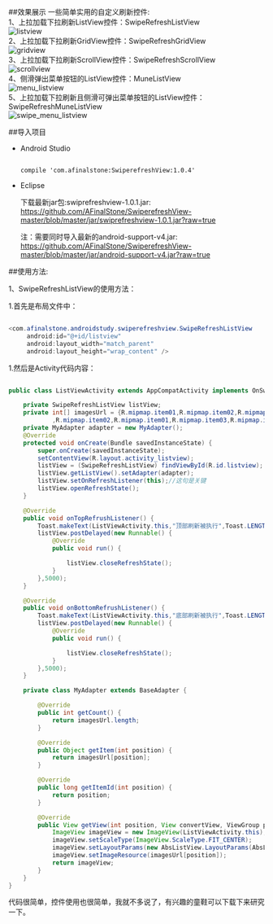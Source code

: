 ##效果展示
一些简单实用的自定义刷新控件:<br>
1、上拉加载下拉刷新ListView控件：SwipeRefreshListView<br>
![listview](https://github.com/AFinalStone/SwiperefreshView-master/blob/master/screenshot/listview.gif)<br>
2、上拉加载下拉刷新GridView控件：SwipeRefreshGridView<br>
![gridview](https://github.com/AFinalStone/SwiperefreshView-master/blob/master/screenshot/gridview.gif)<br>
3、上拉加载下拉刷新ScrollView控件：SwipeRefreshScrollView<br>
![scrollview](https://github.com/AFinalStone/SwiperefreshView-master/blob/master/screenshot/scrollview.gif)<br>
4、侧滑弹出菜单按钮的ListView控件：MuneListView<br>
![menu_listview](https://github.com/AFinalStone/SwiperefreshView-master/blob/master/screenshot/menu_listview.gif)<br>
5、上拉加载下拉刷新且侧滑可弹出菜单按钮的ListView控件：SwipeRefreshMuneListView<br>
![swipe_menu_listview](https://github.com/AFinalStone/SwiperefreshView-master/blob/master/screenshot/swipe_menu_listview.gif)

##导入项目

* Android Studio<br>
	```

    compile 'com.afinalstone:SwiperefreshView:1.0.4'

	```
* Eclipse<br>

    下载最新jar包:swiprefreshview-1.0.1.jar:<br>
    https://github.com/AFinalStone/SwiperefreshView-master/blob/master/jar/swiprefreshview-1.0.1.jar?raw=true

    注：需要同时导入最新的android-support-v4.jar:<br>
    https://github.com/AFinalStone/SwiperefreshView-master/blob/master/jar/android-support-v4.jar?raw=true

##使用方法:

1、SwipeRefreshListView的使用方法：<br>

1.首先是布局文件中：<br>

```java

<com.afinalstone.androidstudy.swiperefreshview.SwipeRefreshListView
     android:id="@+id/listview"
     android:layout_width="match_parent"
     android:layout_height="wrap_content" />

```
1.然后是Activity代码内容：<br>

```java

public class ListViewActivity extends AppCompatActivity implements OnSwipeRefreshViewListener {

    private SwipeRefreshListView listView;
    private int[] imagesUrl = {R.mipmap.item01,R.mipmap.item02,R.mipmap.item03
            ,R.mipmap.item02,R.mipmap.item01,R.mipmap.item03,R.mipmap.item02,R.mipmap.item03};
    private MyAdapter adapter = new MyAdapter();
    @Override
    protected void onCreate(Bundle savedInstanceState) {
        super.onCreate(savedInstanceState);
        setContentView(R.layout.activity_listview);
        listView = (SwipeRefreshListView) findViewById(R.id.listview);
        listView.getListView().setAdapter(adapter);
        listView.setOnRefreshListener(this);//这句是关键
        listView.openRefreshState();
    }

    @Override
    public void onTopRefrushListener() {
        Toast.makeText(ListViewActivity.this,"顶部刷新被执行",Toast.LENGTH_SHORT).show();
        listView.postDelayed(new Runnable() {
            @Override
            public void run() {

                listView.closeRefreshState();
            }
        },5000);
    }

    @Override
    public void onBottomRefrushListener() {
        Toast.makeText(ListViewActivity.this,"底部刷新被执行",Toast.LENGTH_SHORT).show();
        listView.postDelayed(new Runnable() {
            @Override
            public void run() {

                listView.closeRefreshState();
            }
        },5000);
    }

    private class MyAdapter extends BaseAdapter {

        @Override
        public int getCount() {
            return imagesUrl.length;
        }

        @Override
        public Object getItem(int position) {
            return imagesUrl[position];
        }

        @Override
        public long getItemId(int position) {
            return position;
        }

        @Override
        public View getView(int position, View convertView, ViewGroup parent) {
            ImageView imageView = new ImageView(ListViewActivity.this);
            imageView.setScaleType(ImageView.ScaleType.FIT_CENTER);
            imageView.setLayoutParams(new AbsListView.LayoutParams(AbsListView.LayoutParams.MATCH_PARENT,150));
            imageView.setImageResource(imagesUrl[position]);
            return imageView;
        }
    }
}
```

代码很简单，控件使用也很简单，我就不多说了，有兴趣的童鞋可以下载下来研究一下。